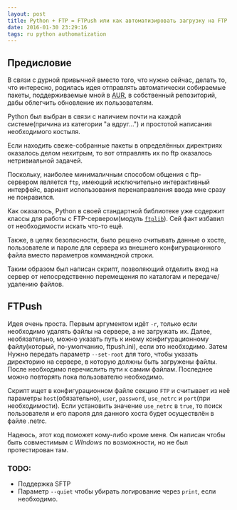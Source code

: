 ```yaml
---
layout: post
title: Python + FTP = FTPush или как автоматизировать загрузку на FTP
date: 2016-01-30 23:29:16
tags: ru python authomatization
---
```


## Предисловие

В связи с дурной привычной вместо того, что нужно сейчас, делать то, что интересно, родилась идея отправлять автоматически собираемые пакеты, поддерживаемые мной в [AUR](https://aur.archlinux.org/packages/?O=0&SeB=m&K=AlexTalker&outdated=&SB=n&SO=a&PP=50&do_Search=Go), в собственный репозиторий, дабы облегчить обновление их пользователям.

Python был выбран в связи с наличием почти на каждой системе(причина из категории "а вдруг...") и простотой написания необходимого костыля.

Если находить свеже-собранные пакеты в определённых директриях оказалось делом нехитрым, то вот отправлять их по ftp оказалось нетривиальной задачей.

Поскольку, наиболее минималичным способом общения с ftp-сервером является `ftp`, имеющий исключительно интерактивный интерфейс, вариант использования перенаправления ввода мне сразу не понравился.

Как оказалось, Python в своей стандартной библиотеке уже содержит классы для работы с FTP-сервером(модуль [`ftplib`](https://docs.python.org/3.5/library/ftplib.html)).
Сей факт избавил от необходимости искать что-то ещё.

Также, в целях безопасности, было решено считывать данные о хосте, пользователе и пароле для сервера из внешнего конфигурационного файла вместо параметров коммандной строки.

Таким образом был написан скрипт, позволяющий отделить вход на сервер от непосредственно перемещения по каталогам и передаче/удалению файлов.

## FTPush

<script src="https://gist.github.com/AlexTalker/a72068e39724c755968e.js"></script>

Идея очень проста. Первым аргументом идёт `-r`, только если необходимо удалять файлы на сервере, а не загружать их.
Далее, необязательно, можно указать путь к иному конфигурационному файлу(который, по-умолчанию, ftpush.ini), если это необходимо.
Затем Нужно передать параметр `--set-root` для того, чтобы указать директорию на сервере, в которую должны быть загружены файлы.
После необходимо перечислить пути к самим файлам. Последнее можно повторять пока пользователю необходимо.

Скрипт ищет в конфигурационном файле секцию `FTP` и считывает из неё параметры `host`(обязательно), `user`, `password`, `use_netrc` и `port`(при необходимости). Если установить значение `use_netrc` в `true`, то поиск пользователя и его пароля для данного хоста будет осуществлён в файле .netrc.

Надеюсь, этот код поможет кому-либо кроме меня. Он написан чтобы быть совместимым с _WIndows_ по возможности, но не был протестирован там.

### TODO:
 * Поддержка SFTP
 * Параметр `--quiet` чтобы убирать логирование через `print`, если необходимо.
